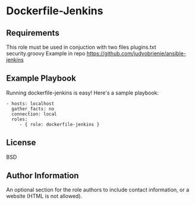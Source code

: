 Dockerfile-Jenkins
===




Requirements
------------

This role must be used in conjuction with two files
plugins.txt
security.groovy
Example in repo https://github.com/judyobrienie/ansible-jenkins



Example Playbook
----------------

Running dockerfile-jenkins is easy! Here's a sample playbook:

    - hosts: localhost 
      gather_facts: no
      connection: local
      roles:
         - { role: dockerfile-jenkins }

License
-------

BSD

Author Information
------------------

An optional section for the role authors to include contact information, or a website (HTML is not allowed).